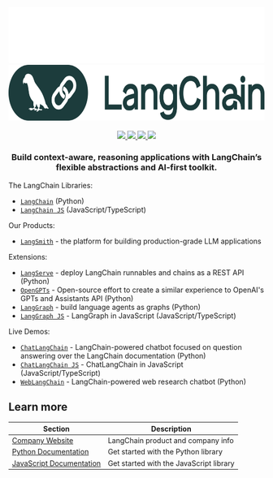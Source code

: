 <h3 align="center">
  <img
    src="./logo-light.svg#gh-dark-mode-only"
    height="110"
  />
  <img
    src="./logo-dark.svg#gh-light-mode-only"
    height="110"
  />
</h3>

<div>
  <p align="center">
    <a
    href="https://twitter.com/langchainai">
        <img src="https://img.shields.io/badge/X/Twitter-000000?style=for-the-badge&logo=x&logoColor=white" />
    </a>
    <a href="https://www.linkedin.com/company/langchain/">
        <img src="https://img.shields.io/badge/LinkedIn-0077B5?style=for-the-badge&logo=linkedin&logoColor=white" />
    </a>
    <a href="https://discord.gg/5Fgux4em9W">
        <img src="https://img.shields.io/badge/Discord-5865F2?style=for-the-badge&logo=discord&logoColor=white" />
    </a>
    <a href="https://www.youtube.com/@LangChain">
        <img src="https://img.shields.io/badge/YouTube-FF0000?style=for-the-badge&logo=youtube&logoColor=white" />
    </a>
  </p>
</div>

<h3 align="center">
  <p>Build context-aware, reasoning applications with LangChain’s flexible abstractions and AI-first toolkit.</p>
</h3>

The LangChain Libraries:

- [`LangChain`](https://github.com/langchain-ai/langchain) (Python)
- [`LangChain JS`](https://github.com/langchain-ai/langchainjs) (JavaScript/TypeScript)

Our Products:
- [`LangSmith`](https://docs.smith.langchain.com) - the platform for building production-grade LLM applications

Extensions:
- [`LangServe`](https://github.com/langchain-ai/langserve) - deploy LangChain runnables and chains as a REST API (Python)
- [`OpenGPTs`](https://github.com/langchain-ai/opengpts) - Open-source effort to create a similar experience to OpenAI's GPTs and Assistants API (Python)
- [`LangGraph`](https://github.com/langchain-ai/langgraph) - build language agents as graphs (Python)
- [`LangGraph JS`](https://github.com/langchain-ai/langgraphjs) - LangGraph in JavaScript (JavaScript/TypeScript)

Live Demos:
- [`ChatLangChain`](https://github.com/langchain-ai/chat-langchain) - LangChain-powered chatbot focused on question answering over the LangChain documentation (Python)
- [`ChatLangChain JS`](https://github.com/langchain-ai/chat-langchainjs) - ChatLangChain in JavaScript (JavaScript/TypeScript)
- [`WebLangChain`](https://github.com/langchain-ai/weblangchain) - LangChain-powered web research chatbot (Python)

## Learn more

| Section | Description |
|-|-|
| [Company Website](https://langchain.com) | LangChain product and company info |
| [Python Documentation](https://python.langchain.com/docs/get_started/quickstart) | Get started with the Python library |
| [JavaScript Documentation](https://js.langchain.com/docs/get_started/quickstart) | Get started with the JavaScript library |